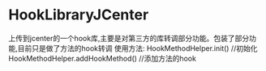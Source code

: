 # HookLibraryJCenter
上传到jcenter的一个hook库,主要是对第三方的库转调部分功能。包装了部分功能,目前只是做了方法的hook转调
使用方法:
HookMethodHelper.init() //初始化
HookMethodHelper.addHookMethod() //添加方法的hook